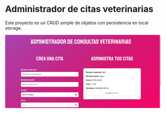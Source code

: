 # Administrador de citas veterinarias

Este proyecto es un CRUD simple de objetos con persistencia en local storage.

![alt text](https://github.com/AgustinStringa/administrador-citas-veterinario/blob/main/public/untitled.jpg?raw=true)
